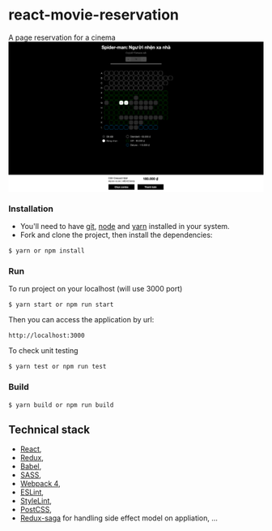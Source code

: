 # react-movie-reservation
A page reservation for a cinema
<img src="https://raw.githubusercontent.com/nic269/react-movie-reservation/master/app/images/react-movie-reservation.png" alt="react movie reservation" align="center" />

### Installation

* You'll need to have [git](https://git-scm.com/), [node](https://nodejs.org/en/) and [yarn](https://yarnpkg.com/) installed in your system.
* Fork and clone the project, then install the dependencies:

```
$ yarn or npm install
```

### Run

To run project on your localhost (will use 3000 port)

```
$ yarn start or npm run start
```

Then you can access the application by url:

```
http://localhost:3000
```

To check unit testing

```
$ yarn test or npm run test
```

### Build

```
$ yarn build or npm run build
```

## Technical stack

* [React](https://facebook.github.io/react/),
* [Redux](http://redux.js.org/),
* [Babel](https://babeljs.io/),
* [SASS](http://sass-lang.com/),
* [Webpack 4](http://webpack.github.io/),
* [ESLint](http://eslint.org/),
* [StyleLint](http://stylelint.io/user-guide/configuration/),
* [PostCSS](https://github.com/postcss/postcss),
* [Redux-saga](https://github.com/redux-saga/redux-saga) for handling side effect model on appliation,
...
